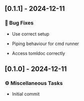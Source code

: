 ## [0.1.1] - 2024-12-11



### 🐛 Bug Fixes



- Use correct setup

- Piping behaviour for cmd runner

- Access tomldoc correctly



## [0.1.0] - 2024-12-11



### ⚙️ Miscellaneous Tasks



- Initial commit


